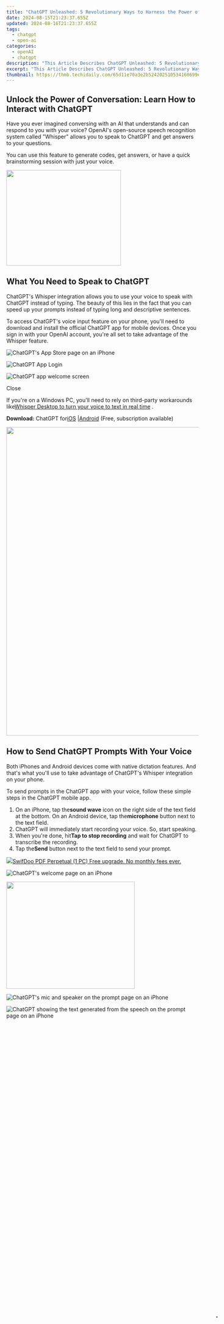 ```yaml
---
title: "ChatGPT Unleashed: 5 Revolutionary Ways to Harness the Power of Personalized Instructions"
date: 2024-08-15T21:23:37.655Z
updated: 2024-08-16T21:23:37.655Z
tags:
  - chatgpt
  - open-ai
categories:
  - openAI
  - chatgpt
description: "This Article Describes ChatGPT Unleashed: 5 Revolutionary Ways to Harness the Power of Personalized Instructions"
excerpt: "This Article Describes ChatGPT Unleashed: 5 Revolutionary Ways to Harness the Power of Personalized Instructions"
thumbnail: https://thmb.techidaily.com/65d11e70a3e2b524202510534160699ecec295d81962cec51e81800c7f637654.jpg
---
```


## Unlock the Power of Conversation: Learn How to Interact with ChatGPT

 Have you ever imagined conversing with an AI that understands and can respond to you with your voice? OpenAI's open-source speech recognition system called "Whisper" allows you to speak to ChatGPT and get answers to your questions.

 You can use this feature to generate codes, get answers, or have a quick brainstorming session with just your voice.

<!-- affiliate ads begin -->
<a href="https://imp.i357552.net/c/5597632/863039/11832" target="_top" id="863039"><img src="//a.impactradius-go.com/display-ad/11832-863039" border="0" alt="" width="300" height="250"/></a>
<!-- affiliate ads end -->
## What You Need to Speak to ChatGPT

 ChatGPT's Whisper integration allows you to use your voice to speak with ChatGPT instead of typing. The beauty of this lies in the fact that you can speed up your prompts instead of typing long and descriptive sentences.

 To access ChatGPT's voice input feature on your phone, you'll need to download and install the official ChatGPT app for mobile devices. Once you sign in with your OpenAI account, you're all set to take advantage of the Whisper feature.

![ChatGPT's App Store page on an iPhone](https://static1.makeuseofimages.com/wordpress/wp-content/uploads/2023/08/chatgpt-s-app-store-page-on-an-iphone.jpg)

<!-- affiliate ads begin -->

<!-- affiliate ads end -->
![ChatGPT App Login](https://static1.makeuseofimages.com/wordpress/wp-content/uploads/2023/05/chatgpt-app-login.jpg)

![ChatGPT app welcome screen](https://static1.makeuseofimages.com/wordpress/wp-content/uploads/2023/05/chatgpt-app-welcome-screen.jpg)

Close

 If you're on a Windows PC, you'll need to rely on third-party workarounds like[Whisper Desktop to turn your voice to text in real time](https://www.makeuseof.com/windows-whisper-desktop-guide/) .

**Download:** ChatGPT for[iOS](http://apps.apple.com/app/openai-chatgpt/id6448311069) |[Android](https://www.anrdoezrs.net/links/7251228/type/dlg/sid/UUmuoUeUpU2029654/https://play.google.com/store/apps/details?id=com.openai.chatgpt&hl=en&gl=US) (Free, subscription available)

<!-- affiliate ads begin -->
<a href="https://atezr.pxf.io/c/5597632/2018605/18496" target="_top" id="2018605"><img src="//a.impactradius-go.com/display-ad/18496-2018605" border="0" alt="" width="798" height="807"/></a><img height="0" width="0" src="https://imp.pxf.io/i/5597632/2018605/18496" style="position:absolute;visibility:hidden;" border="0" />
<!-- affiliate ads end -->
## How to Send ChatGPT Prompts With Your Voice

 Both iPhones and Android devices come with native dictation features. And that's what you'll use to take advantage of ChatGPT's Whisper integration on your phone.

 To send prompts in the ChatGPT app with your voice, follow these simple steps in the ChatGPT mobile app.

1. On an iPhone, tap the**sound wave** icon on the right side of the text field at the bottom. On an Android device, tap the**microphone** button next to the text field.
2. ChatGPT will immediately start recording your voice. So, start speaking.
3. When you're done, hit**Tap to stop recording** and wait for ChatGPT to transcribe the recording.
4. Tap the**Send** button next to the text field to send your prompt.

<!-- affiliate ads begin -->
<a href="https://purchase.swifdoo.com/order/checkout.php?PRODS=40002162&QTY=1&AFFILIATE=108875&CART=1"><img src="https://secure.avangate.com/images/merchant/8b932759a5a04ddb34bf79e3f9072e4b/products/1_Product%20box%20white-1024x1024.png" border="0">SwifDoo PDF Perpetual (1 PC) Free upgrade. No monthly fees ever. 
</a>
<!-- affiliate ads end -->
![ChatGPT's welcome page on an iPhone](https://static1.makeuseofimages.com/wordpress/wp-content/uploads/2023/09/img_4309.jpg)

<!-- affiliate ads begin -->
<a href="https://getlyla.pxf.io/c/5597632/1455723/15391" target="_top" id="1455723"><img src="//a.impactradius-go.com/display-ad/15391-1455723" border="0" alt="" width="336" height="280"/></a><img height="0" width="0" src="https://imp.pxf.io/i/5597632/1455723/15391" style="position:absolute;visibility:hidden;" border="0" />
<!-- affiliate ads end -->
![ChatGPT's mic and speaker on the prompt page on an iPhone](https://static1.makeuseofimages.com/wordpress/wp-content/uploads/2023/09/img_4311.jpg)

![ChatGPT showing the text generated from the speech on the prompt page on an iPhone](https://static1.makeuseofimages.com/wordpress/wp-content/uploads/2023/09/img_4313.jpg)

<!-- affiliate ads begin -->
<span id="1793213">
					<video width="1080" height="1620" style="cursor:pointer"
           poster="//a.impactradius-go.com/display-clicktoplayimage/1793213.jpeg"
           onclick="if(!this.playClicked){this.play();this.setAttribute('controls',true);this.playClicked=true;}">
	   <source src="//a.impactradius-go.com/display-ad/19135-1793213">
	   <img src="//a.impactradius-go.com/display-clicktoplayimage/1793213.jpeg" style="border: none; height: 100%; width: 100%; object-fit: contain">
	</video>
	<div style="width:1080px;text-align:center"><a href="javascript:window.open(decodeURIComponent('https%3A%2F%2Ftinyland.pxf.io%2Fc%2F5597632%2F1793213%2F19135'), '_blank');void(0);">Click here</a></div>
</span>
<img height="0" width="0" src="https://imp.pxf.io/i/5597632/1793213/19135" style="position:absolute;visibility:hidden;" border="0" />
<!-- affiliate ads end -->
![The ChatGPT's prompt response generated from the speech on an iPhone](https://static1.makeuseofimages.com/wordpress/wp-content/uploads/2023/09/img_4314.jpg)

Close

 Now, all you need to do is wait a couple of seconds for ChatGPT to type out its response. You can test this feature while trying these[ChatGPT crypto prompts](https://www.makeuseof.com/the-best-chatgpt-crypto-prompts/) .

## Talk to ChatGPT and Save Time

 By speaking to ChatGPT, you can send longer and more descriptive prompts with your voice and have a conversation without manually typing a prompt that could take several minutes. This way, you can be more productive with your task and save time while using ChatGPT.


<ins class="adsbygoogle"
     style="display:block"
     data-ad-format="autorelaxed"
     data-ad-client="ca-pub-7571918770474297"
     data-ad-slot="1223367746"></ins>



<ins class="adsbygoogle"
     style="display:block"
     data-ad-client="ca-pub-7571918770474297"
     data-ad-slot="8358498916"
     data-ad-format="auto"
     data-full-width-responsive="true"></ins>

<span class="atpl-alsoreadstyle">Also read:</span>
<div><ul>
<li><a href="https://facebook-videos.techidaily.com/new-amplify-sales-discover-the-leading-15-facebook-monitoring-tools-for-2024/"><u>[New] Amplify Sales  Discover the Leading 15 Facebook Monitoring Tools for 2024</u></a></li>
<li><a href="https://youtube-tips.techidaily.com/n-2024-multi-platform-mastery-delivering-content-to-youtube-and-others/"><u>[New] In 2024, Multi-Platform Mastery  Delivering Content to YouTube & Others</u></a></li>
<li><a href="https://facebook-video-share.techidaily.com/updated-beginners-bible-to-your-youtube-audio-visual-arsenal-for-2024/"><u>[Updated] Beginner's Bible to Your YouTube Audio-Visual Arsenal for 2024</u></a></li>
<li><a href="https://fox-cloud.techidaily.com/2024-approved-how-to-forge-memes-that-captivate-audiences/"><u>2024 Approved  How to Forge Memes that Captivate Audiences</u></a></li>
<li><a href="https://extra-guidance.techidaily.com/2024-approved-maximize-your-viewing-experience-with-youtube-scaling/"><u>2024 Approved  Maximize Your Viewing Experience with YouTube Scaling</u></a></li>
<li><a href="https://android-pokemon-go.techidaily.com/3-ways-for-android-pokemon-go-spoofing-on-itel-p40-drfone-by-drfone-virtual-android/"><u>3 Ways for Android Pokemon Go Spoofing On Itel P40 | Dr.fone</u></a></li>
<li><a href="https://tech-hub.techidaily.com/5-essential-steps-for-maximizing-chatgpts-potential-using-individualized-commands/"><u>5 Essential Steps for Maximizing ChatGPT's Potential Using Individualized Commands</u></a></li>
<li><a href="https://tech-hub.techidaily.com/addressing-legal-constraints-of-chatgpt-evolutions-in-the-google-news-feed-algorithm-and-strategies-for-uninterrupted-mobile-internet-during-vacations/"><u>Addressing Legal Constraints of ChatGPT: Evolutions in the Google News Feed Algorithm & Strategies for Uninterrupted Mobile Internet During Vacations</u></a></li>
<li><a href="https://tech-hub.techidaily.com/ai-chatbot-filter-systems-exploring-their-effects-on-communication-freedom-for-users/"><u>AI Chatbot Filter Systems: Exploring Their Effects on Communication Freedom for Users</u></a></li>
<li><a href="https://buynow-info.techidaily.com/ankers-ultimate-usb-30-powerhouse-a-comprehensive-superspeed-hub-review/"><u>Anker's Ultimate USB 3.0 Powerhouse: A Comprehensive SuperSpeed Hub Review</u></a></li>
<li><a href="https://tech-hub.techidaily.com/can-ai-be-funny-unraveling-the-jokester-side-of-artificial-minds-plus-the-chronological-development-of-laptops-and-vpn-innovations/"><u>Can AI Be Funny? Unraveling the Jokester Side of Artificial Minds + The Chronological Development of Laptops and VPN Innovations</u></a></li>
<li><a href="https://tech-hub.techidaily.com/can-artificnial-intelligence-really-trigger-laughter-a-deep-dive-into-chatgpts-joking-skills/"><u>Can Artificnial Intelligence Really Trigger Laughter? A Deep Dive Into ChatGPT's Joking Skills</u></a></li>
<li><a href="https://tech-hub.techidaily.com/can-we-trust-chatgpt-investigating-six-significant-cybersecurity-issues-linked-to-openais-platform/"><u>Can We Trust ChatGPT? Investigating Six Significant Cybersecurity Issues Linked to OpenAI's Platform</u></a></li>
<li><a href="https://howto.techidaily.com/cellular-network-not-available-for-voice-calls-on-honor-100-drfone-by-drfone-fix-android-problems-fix-android-problems/"><u>Cellular Network Not Available for Voice Calls On Honor 100 | Dr.fone</u></a></li>
<li><a href="https://tech-hub.techidaily.com/chatbot-showdown-determining-the-top-contender-between-google-bard-and-bing-chat/"><u>Chatbot Showdown: Determining the Top Contender Between Google Bard and Bing Chat</u></a></li>
<li><a href="https://tech-hub.techidaily.com/chatgpt-4-the-vanguard-of-verified-social-networking/"><u>ChatGPT 4: The Vanguard of Verified Social Networking</u></a></li>
<li><a href="https://tech-hub.techidaily.com/chatgpt-versus-google-bard-an-in-depth-analysis-of-which-is-more-effective/"><u>ChatGPT Versus Google Bard - An In-Depth Analysis of Which Is More Effective</u></a></li>
<li><a href="https://tech-hub.techidaily.com/copilot-or-copilot-pro-understanding-the-divergence-and-choosing-wisely/"><u>Copilot or Copilot Pro? Understanding the Divergence and Choosing Wisely</u></a></li>
<li><a href="https://tech-hub.techidaily.com/deciphering-ais-milestones-an-in-depth-comparison-of-each-generation-of-openais-language-models-from-gpt-1-to-gpt-4/"><u>Deciphering AI's Milestones: An In-Depth Comparison of Each Generation of OpenAI's Language Models - From GPT-1 to GPT-4</u></a></li>
<li><a href="https://tech-hub.techidaily.com/decoding-the-showdown-in-depth-analysis-of-chatgpt-and-microsofts-bing-bot-side-by-side/"><u>Decoding the Showdown: In-Depth Analysis of ChatGPT and Microsoft's Bing Bot, Side by Side</u></a></li>
<li><a href="https://tech-hub.techidaily.com/digital-minds-may-displace-traditional-jobs/"><u>Digital Minds May Displace Traditional Jobs</u></a></li>
<li><a href="https://tech-hub.techidaily.com/do-interactive-exchanges-with-users-evolve-chatgpts-functionality/"><u>Do Interactive Exchanges with Users Evolve ChatGPT’s Functionality?</u></a></li>
<li><a href="https://tech-hub.techidaily.com/drive-smart-and-smarter-mercedes-benz-vehicles-now-equipped-with-voice-controlled-ai-assistant-chatgpt/"><u>Drive Smart and Smarter: Mercedes-Benz Vehicles Now Equipped with Voice-Controlled AI Assistant, ChatGPT</u></a></li>
<li><a href="https://tech-hub.techidaily.com/effortless-installation-and-operation-of-microsoft-copilot-on-macos/"><u>Effortless Installation and Operation of Microsoft Copilot on macOS</u></a></li>
<li><a href="https://tech-hub.techidaily.com/enjoy-a-world-of-gaming-with-chatgpts-top-6-innovative-titles/"><u>Enjoy a World of Gaming with ChatGPT's Top 6 Innovative Titles</u></a></li>
<li><a href="https://tech-hub.techidaily.com/ensuring-continuity-of-gpt-powered-dialogues/"><u>Ensuring Continuity of GPT-Powered Dialogues</u></a></li>
<li><a href="https://screen-mirroring-recording.techidaily.com/equality-in-tech-easeus-experts-take/"><u>Equality in Tech  EaseUS Experts' Take</u></a></li>
<li><a href="https://change-location.techidaily.com/how-to-fix-android-app-not-installed-error-on-lava-yuva-3-quickly-drfone-by-drfone-fix-android-problems-fix-android-problems/"><u>How to Fix Android App Not Installed Error on Lava Yuva 3 Quickly? | Dr.fone</u></a></li>
<li><a href="https://fake-location.techidaily.com/how-to-teleport-your-gps-location-on-lava-yuva-2-drfone-by-drfone-virtual-android/"><u>How To Teleport Your GPS Location On Lava Yuva 2? | Dr.fone</u></a></li>
<li><a href="https://iphone-unlock.techidaily.com/in-2024-how-do-you-remove-restricted-mode-on-iphone-13-pro-max-drfone-by-drfone-ios/"><u>In 2024, How Do You Remove Restricted Mode on iPhone 13 Pro Max | Dr.fone</u></a></li>
<li><a href="https://ios-pokemon-go.techidaily.com/in-2024-where-is-the-best-place-to-catch-dratini-on-apple-iphone-7-plus-drfone-by-drfone-virtual-ios/"><u>In 2024, Where Is the Best Place to Catch Dratini On Apple iPhone 7 Plus | Dr.fone</u></a></li>
<li><a href="https://instagram-video-files.techidaily.com/instagram-visual-mastery-crop-and-edit-videos-like-pros/"><u>Instagram Visual Mastery  Crop and Edit Videos Like Pros</u></a></li>
<li><a href="https://tech-hub.techidaily.com/strengthening-empathy-through-ai-dialogue/"><u>Strengthening Empathy Through AI Dialogue</u></a></li>
<li><a href="https://instagram-clips.techidaily.com/the-art-of-amplifying-audience-engagement-on-igtv/"><u>The Art of Amplifying Audience Engagement on IGTV</u></a></li>
<li><a href="https://tech-hub.techidaily.com/the-ultimate-guide-to-employing-chatgpt-as-a-workplace-companion/"><u>The Ultimate Guide to Employing ChatGPT as a Workplace Companion</u></a></li>
<li><a href="https://tech-hub.techidaily.com/the-ultimate-tutorial-on-leveraging-dall-e-within-chatgpt-4-for-custom-ai-imagery/"><u>The Ultimate Tutorial on Leveraging DALL-E Within ChatGPT-4 for Custom AI Imagery</u></a></li>
<li><a href="https://instagram-video-files.techidaily.com/the-untold-elements-of-instagram-story-engagement/"><u>The Untold Elements of Instagram Story Engagement</u></a></li>
<li><a href="https://tech-hub.techidaily.com/top-5-premium-ai-powered-prompt-makers-for-seamless-integration/"><u>Top 5 Premium AI-Powered Prompt Makers for Seamless Integration</u></a></li>
<li><a href="https://tech-hub.techidaily.com/top-5-strategies-for-utilizing-chatgpt-without-signing-up-with-openai/"><u>Top 5 Strategies for Utilizing ChatGPT Without Signing Up with OpenAI</u></a></li>
<li><a href="https://tech-hub.techidaily.com/1722213659479-transform-your-chatgpt-experience-with-this-powerful-chrome-plugin-seamless-and-intuitive-prompt-design-at-your-fingertps/"><u>Transform Your ChatGPT Experience with This Powerful Chrome Plugin – Seamless and Intuitive Prompt Design at Your Fingertps</u></a></li>
<li><a href="https://tech-hub.techidaily.com/understanding-predictive-artificial-intelligence-principles-and-mechanisms/"><u>Understanding Predictive Artificial Intelligence: Principles & Mechanisms</u></a></li>
<li><a href="https://tech-hub.techidaily.com/understanding-the-drawbacks-a-guide-to-chatgpt-mac-apps-in-the-apple-ecosystem/"><u>Understanding the Drawbacks: A Guide to ChatGPT Mac Apps in the Apple Ecosystem</u></a></li>
<li><a href="https://tech-hub.techidaily.com/unlocking-mathematical-challenges-with-these-7-superior-ai-tools/"><u>Unlocking Mathematical Challenges with These 7 Superior AI Tools</u></a></li>
<li><a href="https://tech-hub.techidaily.com/unlocking-new-levels-in-your-dandd-games-by-leveraging-the-power-of-chatgpt/"><u>Unlocking New Levels in Your D&D Games by Leveraging the Power of ChatGPT</u></a></li>
<li><a href="https://tech-hub.techidaily.com/unveiling-the-basics-of-langchain-llm-for-enthusiasts/"><u>Unveiling the Basics of LangChain LLM for Enthusiasts</u></a></li>
<li><a href="https://tech-hub.techidaily.com/unveiling-the-secrets-of-grok-artificial-intelligence-with-elon-musk/"><u>Unveiling the Secrets of Grok Artificial Intelligence with Elon Musk</u></a></li>
<li><a href="https://tech-hub.techidaily.com/web-services-revolutionized-by-chatgpt-technology/"><u>Web Services Revolutionized by ChatGPT Technology</u></a></li>
<li><a href="https://tech-hub.techidaily.com/what-makes-these-7-apps-gpt-4-integration-stand-out/"><u>What Makes These 7 Apps' GPT-4 Integration Stand Out?</u></a></li>
</ul></div>

